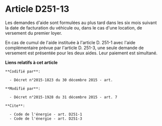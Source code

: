# Article D251-13

Les demandes d'aide sont formulées au plus tard dans les six mois suivant la date de facturation du véhicule ou, dans le cas
d'une location, de versement du premier loyer. 

En cas de cumul de l'aide instituée à l'article D. 251-1 avec l'aide complémentaire prévue par l'article D. 251-3, une seule
demande de versement est présentée pour les deux aides. Leur paiement est simultané.

**Liens relatifs à cet article**

	**Codifié par**:

	  - Décret n°2015-1823 du 30 décembre 2015 - art.

	**Modifié par**:

	  - Décret n°2015-1928 du 31 décembre 2015 - art. 7

	**Cite**:

	  - Code de l'énergie - art. D251-1
	  - Code de l'énergie - art. D251-3
